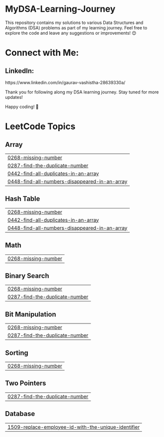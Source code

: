 # MyDSA-Learning-Journey
This repository contains my solutions to various Data Structures and Algorithms (DSA) problems as part of my learning journey.
Feel free to explore the code and leave any suggestions or improvements! 😊

# Connect with Me:
<h2>LinkedIn:</h2>  https://www.linkedin.com/in/gaurav-vashistha-28639330a/

Thank you for following along my DSA learning journey. Stay tuned for more updates!

Happy coding! 🚀


<!---LeetCode Topics Start-->
# LeetCode Topics
## Array
|  |
| ------- |
| [0268-missing-number](https://github.com/code-withGV/MyDSA-Learning-Journey/tree/master/0268-missing-number) |
| [0287-find-the-duplicate-number](https://github.com/code-withGV/MyDSA-Learning-Journey/tree/master/0287-find-the-duplicate-number) |
| [0442-find-all-duplicates-in-an-array](https://github.com/code-withGV/MyDSA-Learning-Journey/tree/master/0442-find-all-duplicates-in-an-array) |
| [0448-find-all-numbers-disappeared-in-an-array](https://github.com/code-withGV/MyDSA-Learning-Journey/tree/master/0448-find-all-numbers-disappeared-in-an-array) |
## Hash Table
|  |
| ------- |
| [0268-missing-number](https://github.com/code-withGV/MyDSA-Learning-Journey/tree/master/0268-missing-number) |
| [0442-find-all-duplicates-in-an-array](https://github.com/code-withGV/MyDSA-Learning-Journey/tree/master/0442-find-all-duplicates-in-an-array) |
| [0448-find-all-numbers-disappeared-in-an-array](https://github.com/code-withGV/MyDSA-Learning-Journey/tree/master/0448-find-all-numbers-disappeared-in-an-array) |
## Math
|  |
| ------- |
| [0268-missing-number](https://github.com/code-withGV/MyDSA-Learning-Journey/tree/master/0268-missing-number) |
## Binary Search
|  |
| ------- |
| [0268-missing-number](https://github.com/code-withGV/MyDSA-Learning-Journey/tree/master/0268-missing-number) |
| [0287-find-the-duplicate-number](https://github.com/code-withGV/MyDSA-Learning-Journey/tree/master/0287-find-the-duplicate-number) |
## Bit Manipulation
|  |
| ------- |
| [0268-missing-number](https://github.com/code-withGV/MyDSA-Learning-Journey/tree/master/0268-missing-number) |
| [0287-find-the-duplicate-number](https://github.com/code-withGV/MyDSA-Learning-Journey/tree/master/0287-find-the-duplicate-number) |
## Sorting
|  |
| ------- |
| [0268-missing-number](https://github.com/code-withGV/MyDSA-Learning-Journey/tree/master/0268-missing-number) |
## Two Pointers
|  |
| ------- |
| [0287-find-the-duplicate-number](https://github.com/code-withGV/MyDSA-Learning-Journey/tree/master/0287-find-the-duplicate-number) |
## Database
|  |
| ------- |
| [1509-replace-employee-id-with-the-unique-identifier](https://github.com/code-withGV/MyDSA-Learning-Journey/tree/master/1509-replace-employee-id-with-the-unique-identifier) |
<!---LeetCode Topics End-->